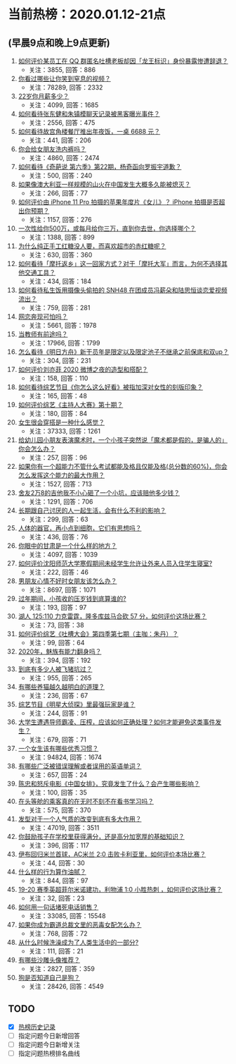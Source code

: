 # 当前热榜：2020.01.12-21点
## (早晨9点和晚上9点更新)
1. [如何评价某员工在 QQ 群匿名吐槽老板却因「龙王标识」身份暴露惨遭辞退？](https://www.zhihu.com/question/365184383)
    * 关注：3855, 回答：886
2. [你看过哪些让你笑到窒息的视频？](https://www.zhihu.com/question/294482155)
    * 关注：78289, 回答：2332
3. [22岁你月薪多少？](https://www.zhihu.com/question/365308563)
    * 关注：4099, 回答：1685
4. [如何看待张东健和朱镇模聊天记录被黑客曝光事件？](https://www.zhihu.com/question/365664949)
    * 关注：2556, 回答：475
5. [如何看待故宫角楼餐厅推出年夜饭，一桌 6688 元？](https://www.zhihu.com/question/365959321)
    * 关注：441, 回答：206
6. [你会给女朋友洗内裤吗？](https://www.zhihu.com/question/353731760)
    * 关注：4860, 回答：2474
7. [如何看待《奇葩说 第六季》第22期，杨奇函向罗振宇道歉？](https://www.zhihu.com/question/365834257)
    * 关注：500, 回答：240
8. [如果像澳大利亚一样规模的山火在中国发生大概多久能被熄灭？](https://www.zhihu.com/question/365063050)
    * 关注：266, 回答：77
9. [如何评价由 iPhone 11 Pro 拍摄的苹果年度片《女儿》？ iPhone 拍摄是否超出你预期？](https://www.zhihu.com/question/365419121)
    * 关注：1157, 回答：276
10. [一次性给你500万，或每月给你三万，直到你去世，你选择哪个？](https://www.zhihu.com/question/365726858)
    * 关注：1388, 回答：899
11. [为什么纯正手工红糖没人要，而喜欢超市的赤红糖呢？](https://www.zhihu.com/question/307635577)
    * 关注：630, 回答：360
12. [如何看待「摩托返乡」这一回家方式？对于「摩托大军」而言，为何不选择其他交通工具？](https://www.zhihu.com/question/365626279)
    * 关注：434, 回答：184
13. [如何看待私生饭用摄像头偷拍的 SNH48 在团成员冯薪朵和陆思恒谈恋爱视频流出？](https://www.zhihu.com/question/365841736)
    * 关注：759, 回答：281
14. [网恋奔现可怕吗？](https://www.zhihu.com/question/313443372)
    * 关注：5661, 回答：1978
15. [当教师有前途吗？](https://www.zhihu.com/question/31995497)
    * 关注：17966, 回答：1799
16. [怎么看待《明日方舟》新干员年是限定以及限定池子不继承之前保底和双up？](https://www.zhihu.com/question/365934985)
    * 关注：304, 回答：231
17. [如何评价刘亦菲 2020 微博之夜的造型和搭配？](https://www.zhihu.com/question/365820122)
    * 关注：158, 回答：110
18. [如何看待综艺节目《你怎么这么好看》被指加深对女性的刻版印象？](https://www.zhihu.com/question/365716426)
    * 关注：165, 回答：48
19. [如何评价综艺《主持人大赛》第十期？](https://www.zhihu.com/question/365614048)
    * 关注：180, 回答：84
20. [女生很会穿搭是一种什么感觉？](https://www.zhihu.com/question/316509144)
    * 关注：37333, 回答：1261
21. [给幼儿园小朋友表演魔术时，一个小孩子突然说「魔术都是假的，是骗人的」你会怎么办？](https://www.zhihu.com/question/357930376)
    * 关注：257, 回答：96
22. [如果你有一个超能力不管什么考试都能及格且仅能及格(总分数的60%)，你会怎么发挥这个能力的最大作用？](https://www.zhihu.com/question/365574368)
    * 关注：1527, 回答：713
23. [舍友2万8的吉他我不小心砸了一个小坑，应该赔他多少钱？](https://www.zhihu.com/question/358497463)
    * 关注：1291, 回答：706
24. [长期跟自己讨厌的人一起生活，会有什么不利的影响？](https://www.zhihu.com/question/309740909)
    * 关注：299, 回答：63
25. [人体的器官，再小点到细胞，它们有思想吗？](https://www.zhihu.com/question/358903153)
    * 关注：436, 回答：76
26. [你眼中的甘肃是一个什么样的地方？](https://www.zhihu.com/question/320649155)
    * 关注：4097, 回答：1039
27. [如何评价沈阳师范大学寒假期间未经学生允许让外来人员入住学生寝室?](https://www.zhihu.com/question/365820513)
    * 关注：222, 回答：46
28. [男朋友心情不好时女朋友该怎么办？](https://www.zhihu.com/question/327945813)
    * 关注：8697, 回答：1071
29. [过年期间，小孩收的压岁钱到底算谁的?](https://www.zhihu.com/question/39728288)
    * 关注：193, 回答：97
30. [湖人 125:110 力克雷霆，隆多库兹马合砍 57 分，如何评价这场比赛？](https://www.zhihu.com/question/365893686)
    * 关注：73, 回答：38
31. [如何评价综艺《吐槽大会》第四季第七期（主咖：朱丹）？](https://www.zhihu.com/question/365550966)
    * 关注：99, 回答：64
32. [2020年，魅族有能力翻身吗？](https://www.zhihu.com/question/353366737)
    * 关注：394, 回答：192
33. [到底有多少人被飞猪坑过？](https://www.zhihu.com/question/279076280)
    * 关注：955, 回答：265
34. [有哪些养猫越久越明白的道理？](https://www.zhihu.com/question/364795618)
    * 关注：236, 回答：67
35. [综艺节目《明星大侦探》里最强玩家是谁？](https://www.zhihu.com/question/362530819)
    * 关注：244, 回答：91
36. [大学生遭遇导师霸凌、压榨，应该如何正确处理？如何才能避免这类事件发生？](https://www.zhihu.com/question/365795351)
    * 关注：679, 回答：71
37. [一个女生该有哪些优秀习惯？](https://www.zhihu.com/question/279174065)
    * 关注：94824, 回答：1674
38. [有哪些广泛被错误理解或者误用的英语单词？](https://www.zhihu.com/question/363190828)
    * 关注：657, 回答：24
39. [陈忠和怒斥电影《中国女排》，究竟发生了什么？会产生哪些影响？](https://www.zhihu.com/question/365596233)
    * 关注：100, 回答：35
40. [在头等舱的乘客真的在无时不刻不在看书学习吗？](https://www.zhihu.com/question/297879116)
    * 关注：575, 回答：370
41. [发型对于一个人气质的改变到底有多大作用？](https://www.zhihu.com/question/50903751)
    * 关注：47019, 回答：3511
42. [你鼓励孩子在学校里获得满分，还是高分加宽厚的基础知识？](https://www.zhihu.com/question/361329358)
    * 关注：396, 回答：117
43. [伊布回归米兰首球，AC米兰 2:0 击败卡利亚里，如何评价本场比赛？](https://www.zhihu.com/question/365872253)
    * 关注：44, 回答：30
44. [什么样的行为算作油腻？](https://www.zhihu.com/question/303240097)
    * 关注：844, 回答：97
45. [19-20 赛季英超菲尔米诺建功，利物浦 1:0 小胜热刺 ，如何评价这场比赛？](https://www.zhihu.com/question/365879620)
    * 关注：32, 回答：23
46. [如何用一句话堵死电话销售？](https://www.zhihu.com/question/40039062)
    * 关注：33085, 回答：15548
47. [如果你成为霸道总裁文里的恶毒女配怎么办？](https://www.zhihu.com/question/351039999)
    * 关注：768, 回答：72
48. [从什么时候洗澡成为了人类生活中的一部分?](https://www.zhihu.com/question/365235909)
    * 关注：111, 回答：21
49. [有哪些沙雕头像推荐？](https://www.zhihu.com/question/357546538)
    * 关注：2827, 回答：359
50. [狗是否知道自己是狗？](https://www.zhihu.com/question/20502720)
    * 关注：28426, 回答：4549
## TODO
* [x] [热榜历史记录](hot_history/AllHot.md)
* [ ] 指定问题今日新增回答
* [ ] 指定问题今日新增关注
* [ ] 指定问题热榜排名曲线
